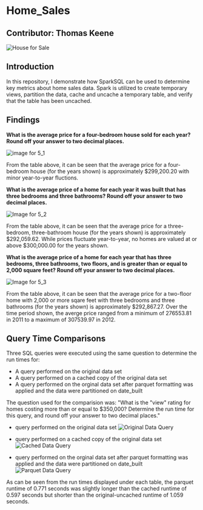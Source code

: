 # Home_Sales

Contributor: Thomas Keene
---

![House for Sale](https://github.com/keenet1/Home_Sales/assets/137319054/e2693f96-6b79-4eb5-a8b3-539c74d47515)

## Introduction   
In this repository, I demonstrate how SparkSQL can be used to determine key metrics about home sales data. Spark is utilized to create temporary views, partition the data, cache and uncache a temporary table, and verify that the table has been uncached.   
  
## Findings   
**What is the average price for a four-bedroom house sold for each year? Round off your answer to two decimal places.**

![image for 5_1](https://github.com/keenet1/Home_Sales/assets/137319054/ae24e9c9-6e4d-4dcf-8417-1cb2d2b890d3)

From the table above, it can be seen that the average price for a four-bedroom house (for the years shown) is approximately $299,200.20 with minor year-to-year fluctions.

**What is the average price of a home for each year it was built that has three bedrooms and three bathrooms? Round off your answer to two decimal places.**

![Image for 5_2](https://github.com/keenet1/Home_Sales/assets/137319054/ab613106-a521-4f7b-af65-9c4fb05fdd51)

From the table above, it can be seen that the average price for a three-bedroom, three-bathroom house (for the years shown) is approximately $292,059.62. While prices fluctuate year-to-year, no homes are valued at or above $300,000.00 for the years shown.

**What is the average price of a home for each year that has three bedrooms, three bathrooms, two floors, and is greater than or equal to 2,000 square feet? Round off your answer to two decimal places.**

![Image for 5_3](https://github.com/keenet1/Home_Sales/assets/137319054/7c498e1e-3b02-4fee-8077-c5e00baea7b7)

From the table above, it can be seen that the average price for a two-floor home with 2,000 or more sqare feet with three bedrooms and three bathrooms (for the years shown) is approximately $292,867.27. Over the time period shown, the averge price ranged from a minimum of 276553.81 in 2011 to a maximum of 307539.97 in 2012.   

## Query Time Comparisons
Three SQL queries were executed using the same question to determine the run times for:
- A query performed on the original data set
- A query performed on a cached copy of the original data set
- A query performed on the orginal data set after parquet formatting was applied and the data were partitioned on date_built

The question used for the comparision was: "What is the "view" rating for homes costing more than or equal to $350,000? Determine the run time for this query, and round off your answer to two decimal places."

- query performed on the original data set
  ![Original Data Query](https://github.com/keenet1/Home_Sales/assets/137319054/35d96116-acc7-41cb-a1b3-306215388f93)

- query performed on a cached copy of the original data set
  ![Cached Data Query](https://github.com/keenet1/Home_Sales/assets/137319054/2e405655-ced5-4d26-b910-0c3b47461eb8)

- query performed on the orginal data set after parquet formatting was applied and the data were partitioned on date_built
  ![Parquet Data Query](https://github.com/keenet1/Home_Sales/assets/137319054/8d90ec53-e982-4214-88e7-c84b9a9fd90d)

As can be seen from the run times displayed under each table, the parquet runtime of 0.771 seconds was slightly longer than the cached runtime of 0.597 seconds but shorter than the original-uncached runtime of 1.059 seconds.
